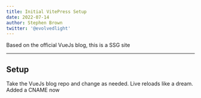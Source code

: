 ```yaml
---
title: Initial VitePress Setup
date: 2022-07-14
author: Stephen Brown
twitter: '@evolvedlight'
---
```


Based on the official VueJs blog, this is a SSG site

---

## Setup

Take the VueJs blog repo and change as needed. Live reloads like a dream. Added a CNAME now
